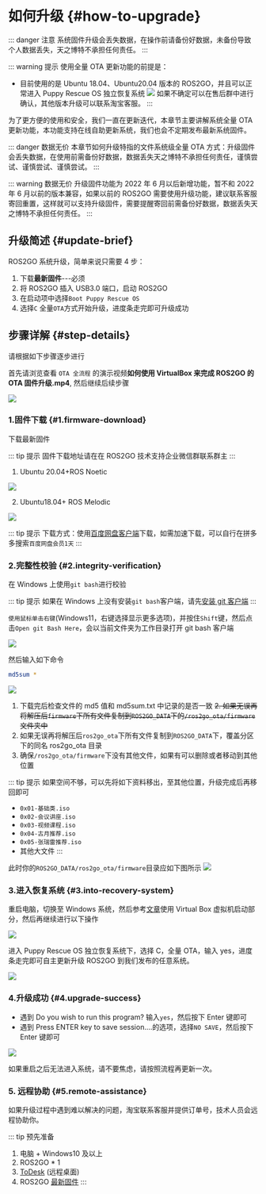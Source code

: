# 如何升级 {#how-to-upgrade}

::: danger 注意
系统固件升级会丢失数据，在操作前请备份好数据，未备份导致个人数据丢失，天之博特不承担任何责任。
:::

::: warning 提示
使用全量 OTA 更新功能的前提是：
- 目前使用的是 Ubuntu 18.04、Ubuntu20.04 版本的 ROS2GO，并且可以正常进入 Puppy Rescue OS 独立恢复系统
![](https://tianbot-pic.oss-cn-beijing.aliyuncs.com/tianbot-pic/Tianbot-Doc20240304111832.png)
如果不确定可以在售后群中进行确认，其他版本升级可以联系淘宝客服。
:::

为了更方便的使用和安全，我们一直在更新迭代，本章节主要讲解系统全量 OTA 更新功能，本功能支持在线自助更新系统，我们也会不定期发布最新系统固件。

::: danger 数据无价
本章节如何升级特指的文件系统级全量 OTA 方式：升级固件会丢失数据，在使用前需备份好数据，数据丢失天之博特不承担任何责任，谨慎尝试、谨慎尝试、谨慎尝试。
:::

::: warning 数据无价
升级固件功能为 2022 年 6 月以后新增功能，暂不和 2022 年 6 月以前的版本兼容，如果以前的 ROS2GO 需要使用升级功能，建议联系客服寄回重置，这样就可以支持升级固件，需要提醒寄回前需备份好数据，数据丢失天之博特不承担任何责任。
:::

## 升级简述 {#update-brief}

ROS2GO 系统升级，简单来说只需要 4 步：

1. 下载**最新固件**---必须
2. 将 ROS2GO 插入 USB3.0 端口，启动 ROS2GO
3. 在启动项中选择`Boot Puppy Rescue OS`
4. 选择`C` 全量`OTA`方式开始升级，进度条走完即可升级成功

## 步骤详解 {#step-details}

请根据如下步骤逐步进行

首先请浏览查看 `OTA 全流程` 的演示视频**如何使用 VirtualBox 来完成 ROS2GO 的 OTA 固件升级.mp4**, 然后继续后续步骤

![](https://tianbot-pic.oss-cn-beijing.aliyuncs.com/tianbot-pic/Tianbot-Docros2go-ota-with-virtual.png)

### 1.固件下载 {#1.firmware-download}

下载最新固件

::: tip 提示
固件下载地址请在在 ROS2GO 技术支持企业微信群联系群主
:::

1. Ubuntu 20.04+ROS Noetic

![](https://tianbot-pic.oss-cn-beijing.aliyuncs.com/tianbot-pic/Tianbot-Doc202310271626988.png)

2. Ubuntu18.04+ ROS Melodic

![](https://tianbot-pic.oss-cn-beijing.aliyuncs.com/tianbot-pic/Tianbot-Doc202310271628220.png)

::: tip 提示
下载方式：使用[百度网盘客户端](https://pan.baidu.com/download#)下载，如需加速下载，可以自行在拼多多搜索`百度网盘会员1天`
:::

### 2.完整性校验 {#2.integrity-verification}

在 Windows 上使用`git bash`进行校验

::: tip 提示
如果在 Windows 上没有安装`git bash`客户端，请先[安装 git 客户端](https://git-scm.com/download/win)
:::

`使用鼠标单击右键`(Windows11，右键选择显示更多选项)，并按住`Shift`键，然后点击`Open git Bash Here`，会以当前文件夹为工作目录打开 git bash 客户端

![](https://tianbot-pic.oss-cn-beijing.aliyuncs.com/tianbot-pic/Tianbot-Doc202310271657439.png)

然后输入如下命令

```bash
md5sum *   
```

![](https://tianbot-pic.oss-cn-beijing.aliyuncs.com/tianbot/202112071352213.webp)

1. 下载完后检查文件的 md5 值和 md5sum.txt 中记录的是否一致
~~2. 如果无误再将解压后`firmware`下所有文件复制到`ROS2GO_DATA`下的`/ros2go_ota/firmware`文件夹中~~
2. 如果无误再将解压后`ros2go_ota`下所有文件复制到`ROS2GO_DATA`下，覆盖分区下的同名 ros2go_ota 目录
3. 确保`/ros2go_ota/firmware`下没有其他文件，如果有可以删除或者移动到其他位置


::: tip 提示
如果空间不够，可以先将如下资料移出，至其他位置，升级完成后再移回即可
- `0x01-基础类.iso`
- `0x02-会议讲座.iso`
- `0x03-视频课程.iso`
- `0x04-古月推荐.iso`
- `0x05-张瑞雷推荐.iso`
- 其他大文件
:::

此时你的`ROS2GO_DATA/ros2go_ota/firmware`目录应如下图所示
![](https://tianbot-pic.oss-cn-beijing.aliyuncs.com/tianbot/202112071350446.webp)

### 3.进入恢复系统 {#3.into-recovery-system}
重启电脑，切换至 Windows 系统，然后参考[文章](/ros2go/guide/how-to-recover#from-virtualbox-start)使用 Virtual Box 虚拟机启动部分，然后再继续进行以下操作

![](https://tianbot-pic.oss-cn-beijing.aliyuncs.com/tianbot/202109241901671.webp)

进入 Puppy Rescue OS 独立恢复系统下，选择 C，全量 OTA，输入 yes，进度条走完即可自主更新升级 ROS2GO 到我们发布的任意系统。

![](https://tianbot-pic.oss-cn-beijing.aliyuncs.com/tianbot/202112071358548.webp)

### 4.升级成功 {#4.upgrade-success}

- 遇到 Do you wish to run this program? 输入`yes`，然后按下 Enter 键即可
- 遇到 Press ENTER key to save session....的选项，选择`NO SAVE`，然后按下 Enter 键即可

![](https://tianbot-pic.oss-cn-beijing.aliyuncs.com/tianbot/202112071413754.webp)

如果重启之后无法进入系统，请不要焦虑，请按照流程再更新一次。

### 5. 远程协助 {#5.remote-assistance}

如果升级过程中遇到难以解决的问题，淘宝联系客服并提供订单号，技术人员会远程协助你。

::: tip 预先准备
1. 电脑 + Windows10 及以上
2. ROS2GO * 1
3. [ToDesk](https://www.todesk.com/download.html) (远程桌面)
4. ROS2GO [最新固件](/ros2go/guide/how-to-update#1.firmware-download)
:::
